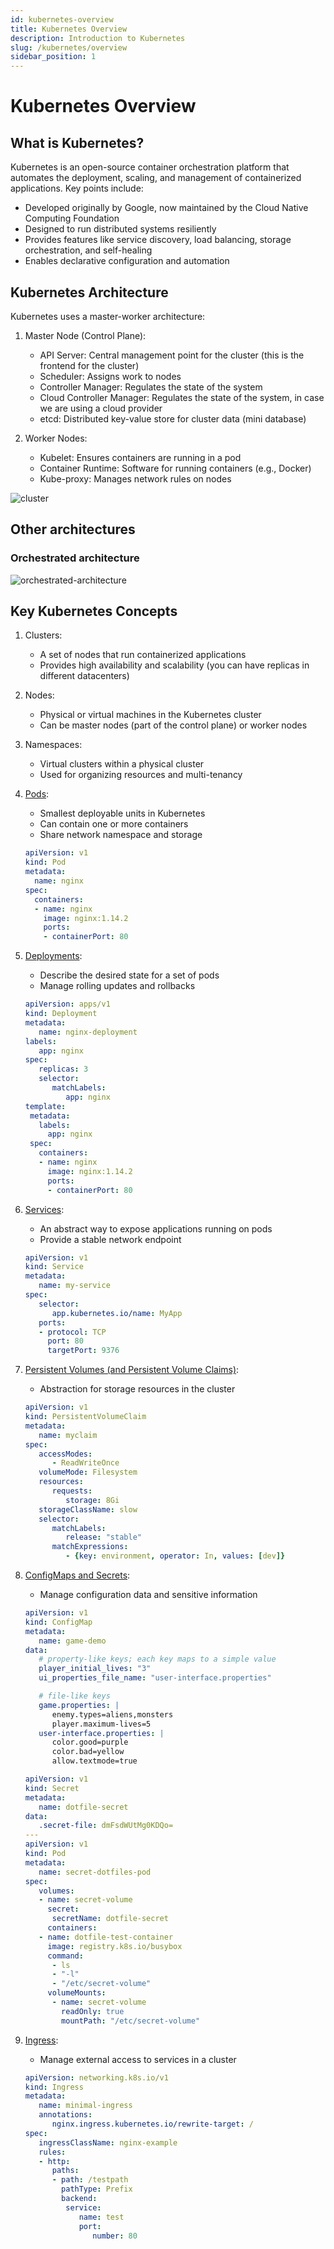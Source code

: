 ```yaml
---
id: kubernetes-overview
title: Kubernetes Overview
description: Introduction to Kubernetes
slug: /kubernetes/overview
sidebar_position: 1
---
```


# Kubernetes Overview

## What is Kubernetes?

Kubernetes is an open-source container orchestration platform that automates the deployment, scaling, and management of containerized applications. Key points include:

- Developed originally by Google, now maintained by the Cloud Native Computing Foundation
- Designed to run distributed systems resiliently
- Provides features like service discovery, load balancing, storage orchestration, and self-healing
- Enables declarative configuration and automation

## Kubernetes Architecture

Kubernetes uses a master-worker architecture:

1. Master Node (Control Plane):
   - API Server: Central management point for the cluster (this is the frontend for the cluster)
   - Scheduler: Assigns work to nodes
   - Controller Manager: Regulates the state of the system
   - Cloud Controller Manager: Regulates the state of the system, in case we are using a cloud provider
   - etcd: Distributed key-value store for cluster data (mini database)

2. Worker Nodes:
   - Kubelet: Ensures containers are running in a pod
   - Container Runtime: Software for running containers (e.g., Docker)
   - Kube-proxy: Manages network rules on nodes

![cluster](/img/docs/kubernetes/1.svg)

## Other architectures

### Orchestrated architecture

![orchestrated-architecture](/img/docs/kubernetes/2.png)


## Key Kubernetes Concepts

1. Clusters:
   - A set of nodes that run containerized applications
   - Provides high availability and scalability (you can have replicas in different datacenters)

1. Nodes:
   - Physical or virtual machines in the Kubernetes cluster
   - Can be master nodes (part of the control plane) or worker nodes

1. Namespaces:
   - Virtual clusters within a physical cluster
   - Used for organizing resources and multi-tenancy

1. [Pods](./resources/pods.md):
   - Smallest deployable units in Kubernetes
   - Can contain one or more containers
   - Share network namespace and storage

    ```yaml
    apiVersion: v1
    kind: Pod
    metadata:
      name: nginx
    spec:
      containers:
      - name: nginx
        image: nginx:1.14.2
        ports:
        - containerPort: 80
    ```


1. [Deployments](./resources/deployments.md):
   - Describe the desired state for a set of pods
   - Manage rolling updates and rollbacks

   ```yaml
   apiVersion: apps/v1
   kind: Deployment
   metadata:
      name: nginx-deployment
   labels:
      app: nginx
   spec:
      replicas: 3
      selector:
         matchLabels:
            app: nginx
   template:
    metadata:
      labels:
        app: nginx
    spec:
      containers:
      - name: nginx
        image: nginx:1.14.2
        ports:
        - containerPort: 80
   ```

1. [Services](./resources/services.md):
   - An abstract way to expose applications running on pods
   - Provide a stable network endpoint

   ```yaml
   apiVersion: v1
   kind: Service
   metadata:
      name: my-service
   spec:
      selector:
         app.kubernetes.io/name: MyApp
      ports:
      - protocol: TCP
        port: 80
        targetPort: 9376
   ```

1. [Persistent Volumes (and Persistent Volume Claims)](./resources/persistent-volumes.md):
   - Abstraction for storage resources in the cluster

   ```yaml
   apiVersion: v1
   kind: PersistentVolumeClaim
   metadata:
      name: myclaim
   spec:
      accessModes:
         - ReadWriteOnce
      volumeMode: Filesystem
      resources:
         requests:
            storage: 8Gi
      storageClassName: slow
      selector:
         matchLabels:
            release: "stable"
         matchExpressions:
            - {key: environment, operator: In, values: [dev]}
   ```

1. [ConfigMaps and Secrets](./resources/configmaps_and_secrets.md):
   - Manage configuration data and sensitive information

   ```yaml
   apiVersion: v1
   kind: ConfigMap
   metadata:
      name: game-demo
   data:
      # property-like keys; each key maps to a simple value
      player_initial_lives: "3"
      ui_properties_file_name: "user-interface.properties"

      # file-like keys
      game.properties: |
         enemy.types=aliens,monsters
         player.maximum-lives=5    
      user-interface.properties: |
         color.good=purple
         color.bad=yellow
         allow.textmode=true
   ```

   ```yaml
   apiVersion: v1
   kind: Secret
   metadata:
      name: dotfile-secret
   data:
      .secret-file: dmFsdWUtMg0KDQo=
   ---
   apiVersion: v1
   kind: Pod
   metadata:
      name: secret-dotfiles-pod
   spec:
      volumes:
      - name: secret-volume
        secret:
         secretName: dotfile-secret
        containers:
      - name: dotfile-test-container
        image: registry.k8s.io/busybox
        command:
         - ls
         - "-l"
         - "/etc/secret-volume"
        volumeMounts:
         - name: secret-volume
           readOnly: true
           mountPath: "/etc/secret-volume"
   ```

1. [Ingress](./resources/ingress.md):
   - Manage external access to services in a cluster

   ```yaml
   apiVersion: networking.k8s.io/v1
   kind: Ingress
   metadata:
      name: minimal-ingress
      annotations:
         nginx.ingress.kubernetes.io/rewrite-target: /
   spec:
      ingressClassName: nginx-example
      rules:
      - http:
         paths:
         - path: /testpath
           pathType: Prefix
           backend:
            service:
               name: test
               port:
                  number: 80
   ```